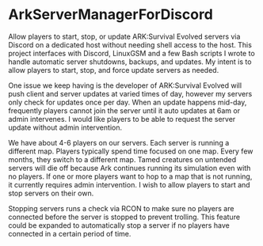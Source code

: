 # ArkServerManagerForDiscord
Allow players to start, stop, or update ARK:Survival Evolved servers via Discord on a dedicated host without needing shell access to the host. This project interfaces with Discord, LinuxGSM and a few Bash scripts I wrote to handle automatic server shutdowns, backups, and updates.  My intent is to allow players to start, stop, and force update servers as needed.  

One issue we keep having is the developer of ARK:Survival Evolved will push client and server updates at varied times of day, however my servers only check for updates once per day.  When an update happens mid-day, frequently players cannot join the server until it auto updates at 6am or admin intervenes.  I would like players to be able to request the server update without admin intervention.

We have about 4-6 players on our servers.  Each server is running a different map.  Players typically spend time focused on one map.  Every few months, they switch to a different map.  Tamed creatures on untended servers will die off because Ark continues running its simulation even with no players.  If one or more players want to hop to a map that is not running, it currently requires admin intervention.  I wish to allow players to start and stop servers on their own.

Stopping servers runs a check via RCON to make sure no players are connected before the server is stopped to prevent trolling.  This feature could be expanded to automatically stop a server if no players have connected in a certain period of time.
